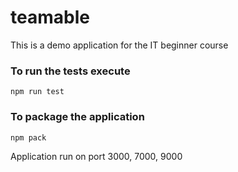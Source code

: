 # teamable
This is a demo application for the IT beginner course

### To run the tests execute
    npm run test

### To package the application
    npm pack    

Application run on port 3000, 7000, 9000
